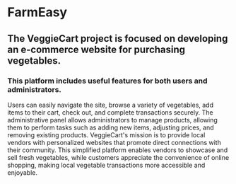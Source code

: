 # FarmEasy
## The VeggieCart project is focused on developing an e-commerce website for purchasing vegetables.
### This platform includes useful features for both users and administrators. 
Users can easily navigate the site, browse a variety of vegetables, add items to their cart, check out, and complete transactions securely. 
The administrative panel allows administrators to manage products, allowing them to perform tasks such as adding new items, adjusting prices, and removing existing products. 
VeggieCart's mission is to provide local vendors with personalized websites that promote direct connections with their community. This simplified platform enables vendors to showcase and sell fresh vegetables, while customers appreciate the convenience of online shopping, making local vegetable transactions more accessible and enjoyable.
